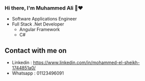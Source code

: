 ### Hi there, I'm Muhammed Ali 👋❤️

-  Software Applications Engineer
-  Full Stack .Net Developer
    - Angular Framework
    - C#
  
## Contact with me on
-  Linkedin : https://www.linkedin.com/in/mohammed-el-sheikh-1744851a0/
-  Whatsapp : 01123496091

